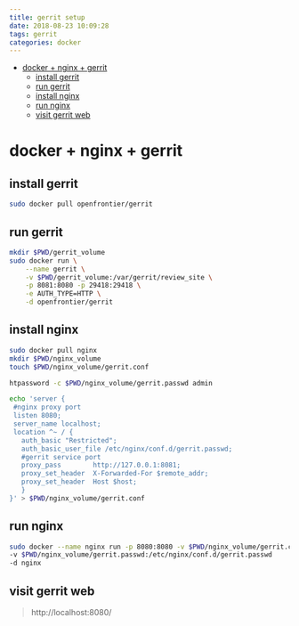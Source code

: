```yaml
---
title: gerrit setup
date: 2018-08-23 10:09:28
tags: gerrit
categories: docker
---
```

- [docker + nginx + gerrit](#docker--nginx--gerrit)
  - [install gerrit](#install-gerrit)
  - [run gerrit](#run-gerrit)
  - [install nginx](#install-nginx)
  - [run nginx](#run-nginx)
  - [visit gerrit web](#visit-gerrit-web)


<!--more-->

# docker + nginx + gerrit 

## install gerrit
```bash
sudo docker pull openfrontier/gerrit
```

## run gerrit
```bash
mkdir $PWD/gerrit_volume
sudo docker run \
    --name gerrit \
    -v $PWD/gerrit_volume:/var/gerrit/review_site \
    -p 8081:8080 -p 29418:29418 \
    -e AUTH_TYPE=HTTP \
    -d openfrontier/gerrit
```



## install nginx
```bash
sudo docker pull nginx
mkdir $PWD/nginx_volume
touch $PWD/nginx_volume/gerrit.conf

htpassword -c $PWD/nginx_volume/gerrit.passwd admin

echo 'server {
 #nginx proxy port 
 listen 8080;
 server_name localhost;
 location ^~ / {
   auth_basic "Restricted";
   auth_basic_user_file /etc/nginx/conf.d/gerrit.passwd;
   #gerrit service port
   proxy_pass        http://127.0.0.1:8081; 
   proxy_set_header  X-Forwarded-For $remote_addr;
   proxy_set_header  Host $host;
   }
}' > $PWD/nginx_volume/gerrit.conf

```

## run nginx
```bash
sudo docker --name nginx run -p 8080:8080 -v $PWD/nginx_volume/gerrit.conf:/etc/nginx/conf.d/gerrit.conf
-v $PWD/nginx_volume/gerrit.passwd:/etc/nginx/conf.d/gerrit.passwd
-d nginx
```


## visit gerrit web   
> http://localhost:8080/
